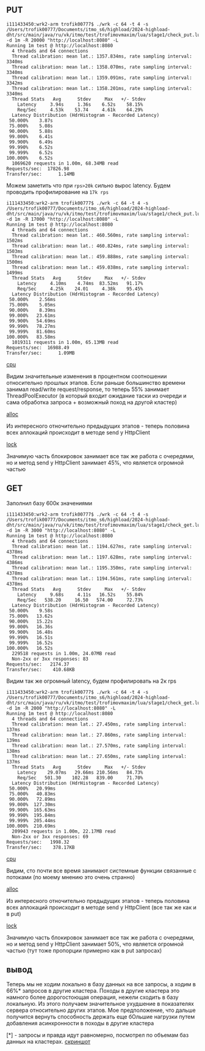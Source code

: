 ## PUT

```
i111433450:wrk2-arm trofik00777$ ./wrk -c 64 -t 4 -s /Users/trofik00777/Documents/itmo_s6/highload/2024-highload-dht/src/main/java/ru/vk/itmo/test/trofimovmaxim/lua/stage1/check_put.lua -d 1m -R 20000 "http://localhost:8080" -L 
Running 1m test @ http://localhost:8080
  4 threads and 64 connections
  Thread calibration: mean lat.: 1357.834ms, rate sampling interval: 3340ms
  Thread calibration: mean lat.: 1358.070ms, rate sampling interval: 3340ms
  Thread calibration: mean lat.: 1359.091ms, rate sampling interval: 3342ms
  Thread calibration: mean lat.: 1358.201ms, rate sampling interval: 3340ms
  Thread Stats   Avg      Stdev     Max   +/- Stdev
    Latency     3.94s     1.36s    6.52s    58.15%
    Req/Sec     4.53k    53.74     4.61k    64.29%
  Latency Distribution (HdrHistogram - Recorded Latency)
 50.000%    3.87s 
 75.000%    5.08s 
 90.000%    5.88s 
 99.000%    6.41s 
 99.900%    6.49s 
 99.990%    6.52s 
 99.999%    6.52s 
100.000%    6.52s 
  1069620 requests in 1.00m, 68.34MB read
Requests/sec:  17826.98
Transfer/sec:      1.14MB
```

Можем заметить что при `rps>20k` сильно вырос latency. Будем проводить профилирование на `17k rps`

```
i111433450:wrk2-arm trofik00777$ ./wrk -c 64 -t 4 -s /Users/trofik00777/Documents/itmo_s6/highload/2024-highload-dht/src/main/java/ru/vk/itmo/test/trofimovmaxim/lua/stage1/check_put.lua -d 1m -R 17000 "http://localhost:8080" -L 
Running 1m test @ http://localhost:8080
  4 threads and 64 connections
  Thread calibration: mean lat.: 460.560ms, rate sampling interval: 1502ms
  Thread calibration: mean lat.: 460.824ms, rate sampling interval: 1503ms
  Thread calibration: mean lat.: 459.888ms, rate sampling interval: 1500ms
  Thread calibration: mean lat.: 459.038ms, rate sampling interval: 1499ms
  Thread Stats   Avg      Stdev     Max   +/- Stdev
    Latency     4.10ms    4.74ms  83.52ms   91.17%
    Req/Sec     4.25k    24.01     4.38k    95.45%
  Latency Distribution (HdrHistogram - Recorded Latency)
 50.000%    2.56ms
 75.000%    5.05ms
 90.000%    8.39ms
 99.000%   23.61ms
 99.900%   54.69ms
 99.990%   78.27ms
 99.999%   81.60ms
100.000%   83.58ms
  1019311 requests in 1.00m, 65.13MB read
Requests/sec:  16988.49
Transfer/sec:      1.09MB
```

[cpu](prof_put_cpu_st3.html)

Видим значительные изменения в процентном соотношении относительно прошлых этапов.
Если раньше большинство времени занимал read/write request/response, то теперь 55% занимает ThreadPoolExecutor (в который входит ожидание таски из очереди и сама обработка запроса + возможный поход на другой кластер)

[alloc](prof_put_alloc_st3.html)

Из интересного отночительно предыдущих этапов - теперь половина всех аллокаций происходит в методе send у HttpClient

[lock](prof_put_lock_st3.html)

Значимую часть блокировок занимает все так же работа с очередями, но и метод send у HttpClient занимает 45%, что является огромной частью

## GET

Заполнил базу 600к значениями

```
i111433450:wrk2-arm trofik00777$ ./wrk -c 64 -t 4 -s /Users/trofik00777/Documents/itmo_s6/highload/2024-highload-dht/src/main/java/ru/vk/itmo/test/trofimovmaxim/lua/stage1/check_get.lua -d 1m -R 3000 "http://localhost:8080" -L 
Running 1m test @ http://localhost:8080
  4 threads and 64 connections
  Thread calibration: mean lat.: 1194.627ms, rate sampling interval: 4378ms
  Thread calibration: mean lat.: 1197.628ms, rate sampling interval: 4386ms
  Thread calibration: mean lat.: 1195.350ms, rate sampling interval: 4378ms
  Thread calibration: mean lat.: 1194.561ms, rate sampling interval: 4378ms
  Thread Stats   Avg      Stdev     Max   +/- Stdev
    Latency     9.68s     4.11s   16.52s    55.84%
    Req/Sec   538.20     16.50   574.00     72.73%
  Latency Distribution (HdrHistogram - Recorded Latency)
 50.000%    9.58s 
 75.000%   13.62s 
 90.000%   15.22s 
 99.000%   16.36s 
 99.900%   16.48s 
 99.990%   16.51s 
 99.999%   16.52s 
100.000%   16.52s 
  229518 requests in 1.00m, 24.07MB read
  Non-2xx or 3xx responses: 83
Requests/sec:   2174.37
Transfer/sec:    410.68KB
```

Видим так же огромный latency, будем профилировать на 2к rps

```
i111433450:wrk2-arm trofik00777$ ./wrk -c 64 -t 4 -s /Users/trofik00777/Documents/itmo_s6/highload/2024-highload-dht/src/main/java/ru/vk/itmo/test/trofimovmaxim/lua/stage1/check_get.lua -d 1m -R 2000 "http://localhost:8080" -L 
Running 1m test @ http://localhost:8080
  4 threads and 64 connections
  Thread calibration: mean lat.: 27.450ms, rate sampling interval: 137ms
  Thread calibration: mean lat.: 27.860ms, rate sampling interval: 139ms
  Thread calibration: mean lat.: 27.570ms, rate sampling interval: 138ms
  Thread calibration: mean lat.: 27.650ms, rate sampling interval: 137ms
  Thread Stats   Avg      Stdev     Max   +/- Stdev
    Latency    29.07ms   29.66ms 210.56ms   84.73%
    Req/Sec   501.30    102.28   839.00     71.70%
  Latency Distribution (HdrHistogram - Recorded Latency)
 50.000%   20.99ms
 75.000%   40.83ms
 90.000%   72.89ms
 99.000%  127.30ms
 99.900%  165.63ms
 99.990%  195.84ms
 99.999%  205.44ms
100.000%  210.69ms
  209943 requests in 1.00m, 22.17MB read
  Non-2xx or 3xx responses: 69
Requests/sec:   1998.32
Transfer/sec:    378.17KB
```

[cpu](prof_get_cpu_st3.html)

Видим, сто почти все время занимают системные функции связанные с потоками (по моему мнению это очень странно)

[alloc](prof_get_alloc_st3.html)

Из интересного отночительно предыдущих этапов - теперь половина всех аллокаций происходит в методе send у HttpClient (все так же как и в put)

[lock](prof_get_lock_st3.html)

Значимую часть блокировок занимает все так же работа с очередями, но и метод send у HttpClient занимает 50%, что является огромной частью (тут тоже пропорции примерно как в put запросах)

## вывод

Теперь мы не ходим локально в базу данных на все запросы, а ходим в 66%* запросов в другие кластера.
Походы в другие кластера это намного более дорогостоющая операция, нежели сходить в базу локальную.
Из этого получаем значительное ухудшение в показателях сервера относительно других этапов.
Мое предположение, что дальше получится вернуть способность держать еще бОльшие нагрузки путем добавления асинхронности в походы в другие кластера

[*] - запросы и правда идут равномерно, посмотрел по объемам баз данных на кластерах.
[скриншот](https://disk.yandex.ru/i/zHYT3dA0IjZTeg)
